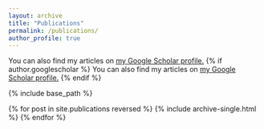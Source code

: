 ```yaml
---
layout: archive
title: "Publications"
permalink: /publications/
author_profile: true
---
```

  You can also find my articles on <u><a href="{{https://scholar.google.com/citations?user=kN1RTWkAAAAJ}}">my Google Scholar profile</a>.</u>
{% if author.googlescholar %}
  You can also find my articles on <u><a href="{{author.googlescholar}}">my Google Scholar profile</a>.</u>
{% endif %}

{% include base_path %}

{% for post in site.publications reversed %}
  {% include archive-single.html %}
{% endfor %}
